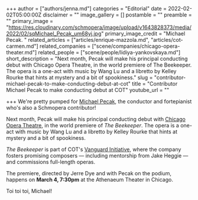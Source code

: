 +++
author = ["authors/jenna.md"]
categories = "Editorial"
date = 2022-02-02T05:00:00Z
disclaimer = ""
image_gallery = []
postamble = ""
preamble = ""
primary_image = "https://res.cloudinary.com/schmopera/image/upload/v1643828373/media/2022/02/sqMichael_Pecak_um68yj.jpg"
primary_image_credit = "Michael Pecak. "
related_articles = ["articles/enrique-mazzola.md", "articles/cot-carmen.md"]
related_companies = ["scene/companies/chicago-opera-theater.md"]
related_people = ["scene/people/lidiya-yankovskaya.md"]
short_description = "Next month, Pecak will make his principal conducting debut with Chicago Opera Theatre, in the world premiere of The Beekeeper. The opera is a one-act with music by Wang Lu and a libretto by Kelley Rourke that hints at mystery and a bit of spookiness."
slug = "contributor-michael-pecak-to-make-conducting-debut-at-cot"
title = "Contributor Michael Pecak to make conducting debut at COT"
youtube_url = ""

+++
We're pretty pumped for [Michael Pecak](/authors/michael-pecak/), the conductor and fortepianist who's also a Schmopera contributor!

Next month, Pecak will make his principal conducting debut with [Chicago Opera Theatre](/scene/companies/chicago-opera-theater/), in the world premiere of _The Beekeeper_. The opera is a one-act with music by Wang Lu and a libretto by Kelley Rourke that hints at mystery and a bit of spookiness.

_The Beekeeper_ is part of COT's [Vanguard Initiative](https://chicagooperatheater.org/vanguard), where the company fosters promising composers — including mentorship from Jake Heggie — and commissions full-length operas.

The premiere, directed by Jerre Dye and with Pecak on the podium, happens on **March 4, 7:30pm** at the Athenaeum Theater in Chicago.

Toi toi toi, Michael!